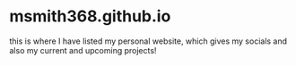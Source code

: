 # msmith368.github.io
this is where I have listed my personal website, which gives my socials and also my current and upcoming projects!
